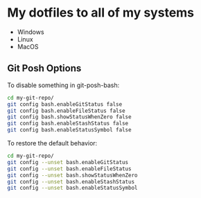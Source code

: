 # My dotfiles to all of my systems

* Windows
* Linux
* MacOS

## Git Posh Options

To disable something in git-posh-bash:

```bash
cd my-git-repo/
git config bash.enableGitStatus false
git config bash.enableFileStatus false
git config bash.showStatusWhenZero false
git config bash.enableStashStatus false
git config bash.enableStatusSymbol false
```

To restore the default behavior:

```bash
cd my-git-repo/
git config --unset bash.enableGitStatus
git config --unset bash.enableFileStatus
git config --unset bash.showStatusWhenZero
git config --unset bash.enableStashStatus
git config --unset bash.enableStatusSymbol
```
